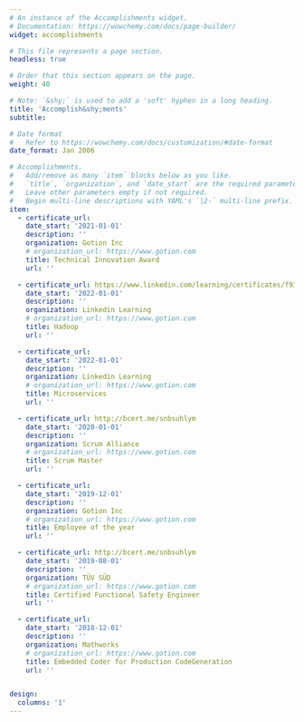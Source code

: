 ```yaml
---
# An instance of the Accomplishments widget.
# Documentation: https://wowchemy.com/docs/page-builder/
widget: accomplishments

# This file represents a page section.
headless: true

# Order that this section appears on the page.
weight: 40

# Note: `&shy;` is used to add a 'soft' hyphen in a long heading.
title: 'Accomplish&shy;ments'
subtitle:

# Date format
#   Refer to https://wowchemy.com/docs/customization/#date-format
date_format: Jan 2006

# Accomplishments.
#   Add/remove as many `item` blocks below as you like.
#   `title`, `organization`, and `date_start` are the required parameters.
#   Leave other parameters empty if not required.
#   Begin multi-line descriptions with YAML's `|2-` multi-line prefix.
item:
  - certificate_url:
    date_start: '2021-01-01'
    description: ''
    organization: Gotion Inc
    # organization_url: https://www.gotion.com
    title: Technical Innovation Award
    url: ''

  - certificate_url: https://www.linkedin.com/learning/certificates/f93bd3b51ff60d6996fb375030068c8610f21282a29efbcf256e357d470dd979?trk=share_certificate
    date_start: '2022-01-01'
    description: ''
    organization: Linkedin Learning
    # organization_url: https://www.gotion.com
    title: Hadoop
    url: ''

  - certificate_url: 
    date_start: '2022-01-01'
    description: ''
    organization: Linkedin Learning
    # organization_url: https://www.gotion.com
    title: Microservices
    url: ''

  - certificate_url: http://bcert.me/snbsuhlym
    date_start: '2020-01-01'
    description: ''
    organization: Scrum Alliance
    # organization_url: https://www.gotion.com
    title: Scrum Master
    url: ''

  - certificate_url: 
    date_start: '2019-12-01'
    description: ''
    organization: Gotion Inc
    # organization_url: https://www.gotion.com
    title: Employee of the year
    url: ''

  - certificate_url: http://bcert.me/snbsuhlym
    date_start: '2019-08-01'
    description: ''
    organization: TÜV SÜD
    # organization_url: https://www.gotion.com
    title: Certified Functional Safety Engineer
    url: ''

  - certificate_url:
    date_start: '2018-12-01'
    description: ''
    organization: Mathworks
    # organization_url: https://www.gotion.com
    title: Embedded Coder for Production CodeGeneration
    url: ''


design:
  columns: '1'
---
```

